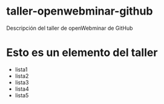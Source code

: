 # taller-openwebminar-github
Descripción del taller de openWebminar de GitHub

# Esto es un elemento del taller

* lista1
* lista2
* lista3
* lista4
* lista5
